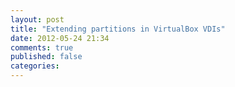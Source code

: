 ```yaml
---
layout: post
title: "Extending partitions in VirtualBox VDIs"
date: 2012-05-24 21:34
comments: true
published: false
categories: 
---
```

